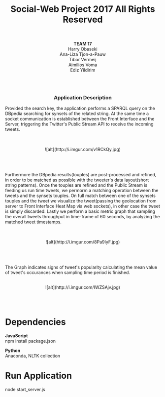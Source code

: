 <h1 align="center">
  <b>Social-Web Project 2017 All Rights Reserved</b><br><br>
</h1>

<p align="center">
<b> TEAM 17 </b><br>
    Harry Obaseki<br>
    Ana-Liza Tjon-a-Pauw<br>
    Tibor Vermeij<br>
    Aimilios Voma<br>
    Ediz Yildirim<br>
</p>
<br>
<br>

    
   
    
    
    
<h3 align="center">
<b> Application Description</b>
<br>
</h3>

Provided the search key, the application performs a SPARQL query on the DBpedia searching for synsets of the related string.
At the same time a socket communication is established between the Front Interface and the Server, triggering the Twitter's Public Stream API to receive the incoming tweets.
<br>
<br>
<br>
<p align="center">
![alt](http://i.imgur.com/v1RCkQy.jpg)
</p>
<br>
<br>
<br>
Furthermore the DBpedia results(touples) are post-processed and refined, in order to be matched as possible with the tweeter's data layout(short string patterns). Once the touples are refined and the Public Stream is feeding us run time tweets, we permorm a matching operation between the tweets and the synsets touples. On full match between one of the synsets touples and the tweet we visualize the tweet(passing the geolocation from server to Front Interface Heat Map via web sockets), in other case the tweet is simply discarded. Lastly we perform a basic metric graph that sampling the overall tweets throughput in time-frame of 60 seconds, by analyzing the matched tweet timestamps. 
<br>
<br>
<br>
<p align="center">
![alt](http://i.imgur.com/8Pa9IyF.jpg)
</p>
<br>
<br>
<br>
The Graph indicates signs of tweet's popularity calculating the mean value of tweet's occurances when sampling time period is finished.
<br>
<br>
<p align="center">
![alt](http://i.imgur.com/IWZSAjv.jpg)
</p>
<br>
<br>







# Dependencies

<b> JavaScript </b><br>
npm install package.json

<b> Python </b><br>
Anaconda, NLTK collection

# Run Application
node start_server.js
